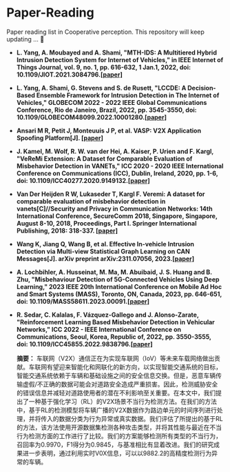 # Paper-Reading

Paper reading list in Cooperative perception. This repository will keep updating ... 🤗
- **L. Yang, A. Moubayed and A. Shami, "MTH-IDS: A Multitiered Hybrid Intrusion Detection System for Internet of Vehicles," in IEEE Internet of Things Journal, vol. 9, no. 1, pp. 616-632, 1 Jan.1, 2022, doi: 10.1109/JIOT.2021.3084796.[[paper]](https://ieeexplore.ieee.org/document/9443234)**

- **L. Yang, A. Shami, G. Stevens and S. de Rusett, "LCCDE: A Decision-Based Ensemble Framework for Intrusion Detection in The Internet of Vehicles," GLOBECOM 2022 - 2022 IEEE Global Communications Conference, Rio de Janeiro, Brazil, 2022, pp. 3545-3550, doi: 10.1109/GLOBECOM48099.2022.10001280.[[paper]](https://ieeexplore.ieee.org/document/10001280)**

- **Ansari M R, Petit J, Monteuuis J P, et al. VASP: V2X Application Spoofing Platform[J]. [[paper]](https://www.ndss-symposium.org/wp-content/uploads/2023/02/vehiclesec2023-23071-paper.pdf)**

- **J. Kamel, M. Wolf, R. W. van der Hei, A. Kaiser, P. Urien and F. Kargl, "VeReMi Extension: A Dataset for Comparable Evaluation of Misbehavior Detection in VANETs," ICC 2020 - 2020 IEEE International Conference on Communications (ICC), Dublin, Ireland, 2020, pp. 1-6, doi: 10.1109/ICC40277.2020.9149132.[[paper]](https://ieeexplore.ieee.org/document/9149132)**

- **Van Der Heijden R W, Lukaseder T, Kargl F. Veremi: A dataset for comparable evaluation of misbehavior detection in vanets[C]//Security and Privacy in Communication Networks: 14th International Conference, SecureComm 2018, Singapore, Singapore, August 8-10, 2018, Proceedings, Part I. Springer International Publishing, 2018: 318-337. [[paper]](https://arxiv.org/pdf/1804.06701.pdf)**

- **Wang K, Jiang Q, Wang B, et al. Effective In-vehicle Intrusion Detection via Multi-view Statistical Graph Learning on CAN Messages[J]. arXiv preprint arXiv:2311.07056, 2023.[[paper]](https://arxiv.org/pdf/2311.07056.pdf)**

- **A. Lochbihler, A. Husseinat, M. Ma, M. Abuibaid, J. S. Huang and B. Zhu, "Misbehaviour Detection of 5G-Connected Vehicles Using Deep Learning," 2023 IEEE 20th International Conference on Mobile Ad Hoc and Smart Systems (MASS), Toronto, ON, Canada, 2023, pp. 646-651, doi: 10.1109/MASS58611.2023.00091.[[paper]](https://ieeexplore.ieee.org/document/10298340)**

- **R. Sedar, C. Kalalas, F. Vázquez-Gallego and J. Alonso-Zarate, "Reinforcement Learning Based Misbehavior Detection in Vehicular Networks," ICC 2022 - IEEE International Conference on Communications, Seoul, Korea, Republic of, 2022, pp. 3550-3555, doi: 10.1109/ICC45855.2022.9838796.[[paper]](https://ieeexplore.ieee.org/document/9838796)**

    **摘要：**
车联网（V2X）通信正在为实现车联网（IoV）等未来车载网络做出贡献。车联网有望迎来智能化和网联化的新方向，以实现智能交通系统的目标，智能交通系统依赖于车辆和基础设施之间的安全信息交换。但是，恶意车辆传输虚假/不正确的数据可能会对道路安全造成严重损害。因此，检测威胁安全的错误信息并减轻对道路使用者的潜在不利影响至关重要。在本文中，我们提出了一种基于强化学习（RL）的V2X场景不当行为检测方法。在我们的方法中，基于RL的检测模型将车辆广播的V2X数据作为路边单元的时间序列进行处理，并将传入的数据分类为行为异常或真实数据。我们评估了所提出的基于RL的方法，该方法使用开源数据集检测各种攻击类型，并将其性能与最近在不当行为检测方面的工作进行了比较。我们的方案能够检测所有类型的不当行为，召回率为0.9970，F1得分为0.9845，与基准相比有显着改进。我们的研究成果进一步表明，通过利用实时V0X信息，可以以9882.2的高精度检测行为异常的车辆。